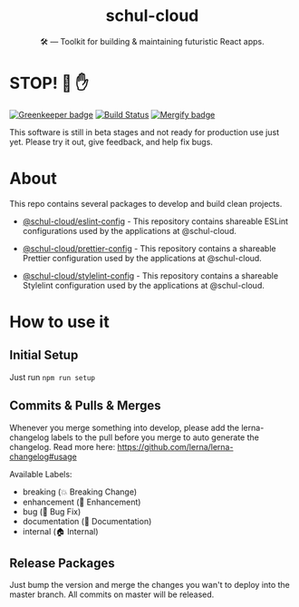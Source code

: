 <h1 align="center">schul-cloud</h1>

<p align="center">🛠 — Toolkit for building & maintaining futuristic React apps.
</p>

# STOP! 🚧 ✋

[![Greenkeeper badge](https://badges.greenkeeper.io/schul-cloud/lint-configs.svg)](https://greenkeeper.io/)
[![Build Status](https://travis-ci.com/schul-cloud/lint-configs.svg?branch=master)](https://travis-ci.com/schul-cloud/lint-configs)
[![Mergify badge](https://img.shields.io/endpoint.svg?url=https://dashboard.mergify.io/badges/schul-cloud/lint-configs&style=flat)](https://mergify.io)

This software is still in beta stages and not ready for production use just yet. Please try it out, give feedback, and help fix bugs.

# About

This repo contains several packages to develop and build clean projects.

* [@schul-cloud/eslint-config](./packages/eslint-config) - This repository contains shareable ESLint configurations used by the applications at @schul-cloud.

* [@schul-cloud/prettier-config](./packages/prettier-config) - This repository contains a shareable Prettier configuration used by the applications at @schul-cloud.

* [@schul-cloud/stylelint-config](./packages/stylelint-config) - This repository contains a shareable Stylelint configuration used by the applications at @schul-cloud.

# How to use it

## Initial Setup

Just run `npm run setup`

## Commits & Pulls & Merges

Whenever you merge something into develop, please add the lerna-changelog labels to the pull before you merge to auto generate the changelog.
Read more here: https://github.com/lerna/lerna-changelog#usage

Available Labels:
- breaking (💥 Breaking Change)
- enhancement (🚀 Enhancement)
- bug (🐛 Bug Fix)
- documentation (📝 Documentation)
- internal (🏠 Internal)

## Release Packages

Just bump the version and merge the changes you wan't to deploy into the master branch. All commits on master will be released.
